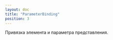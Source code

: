 ```yaml
---
layout: doc
title: "ParameterBinding"
position: 3
---
```


Привязка элемента и параметра представления.
